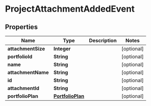 
# ProjectAttachmentAddedEvent

## Properties
Name | Type | Description | Notes
------------ | ------------- | ------------- | -------------
**attachmentSize** | **Integer** |  |  [optional]
**portfolioId** | **String** |  |  [optional]
**name** | **String** |  |  [optional]
**attachmentName** | **String** |  |  [optional]
**id** | **String** |  |  [optional]
**attachmentId** | **String** |  |  [optional]
**portfolioPlan** | [**PortfolioPlan**](PortfolioPlan.md) |  |  [optional]



